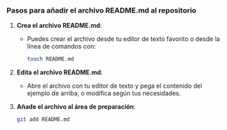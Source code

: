 
### Pasos para añadir el archivo README.md al repositorio

1. **Crea el archivo README.md**:
   - Puedes crear el archivo desde tu editor de texto favorito o desde la línea de comandos con:

     ```bash
     touch README.md
     ```

2. **Edita el archivo README.md**:
   - Abre el archivo con tu editor de texto y pega el contenido del ejemplo de arriba, o modifica según tus necesidades.

3. **Añade el archivo al área de preparación**:

   ```bash
   git add README.md
